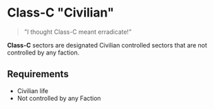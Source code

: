 # Class-C "Civilian"

> "I thought Class-C meant erradicate!"

**Class-C** sectors are designated Civilian controlled sectors that are not controlled by any faction.

## Requirements

- Civilian life
- Not controlled by any Faction
